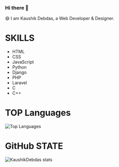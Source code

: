 ### Hi there 👋

😄 I am Kaushik Debdas, a Web Developer & Designer.

# SKILLS

- HTML
- CSS
- JavaScript
- Python
- Django
- PHP
- Laravel
- C
- C++

# TOP Languages

![Top Languages](https://github-readme-stats.vercel.app/api/top-langs/?username=KaushikDebdas&show_icons=true&theme=radical)

# GitHub STATE

![KaushikDebdas stats](https://github-readme-stats.vercel.app/api?username=KaushikDebdas&count_private=true&show_icons=true&theme=radical)
